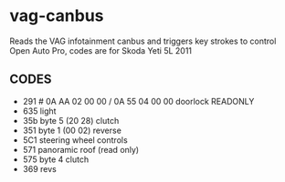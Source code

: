 # vag-canbus
Reads the VAG infotainment canbus and triggers key strokes to control Open Auto Pro, codes are for Skoda Yeti 5L 2011

## CODES
* 291 # 0A AA 02 00 00 / 0A 55 04 00 00 doorlock READONLY
* 635 light
* 35b byte 5 (20 28) clutch
* 351 byte 1 (00 02) reverse
* 5C1 steering wheel controls
* 571 panoramic roof (read only) 
* 575 byte 4 clutch
* 369 revs
